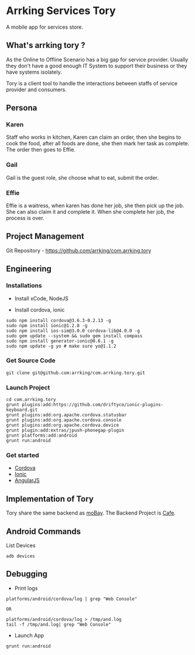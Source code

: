 # Arrking Services Tory
A mobile app for services store.

## What's arrking tory ?
As the Online to Offline Scenario has a big gap for service provider. Usually they
don't have a good enough IT System to support their business or they have systems
isolately.

Tory is a client tool to handle the interactions between staffs of service provider
and consumers.

## Persona

### Karen
Staff who works in kitchen, Karen can claim an order, then she begins to cook the food,
after all foods are done, she then mark her task as complete. The order then goes 
to Effie.

### Gail
Gail is the guest role, she choose what to eat, submit the order.

### Effie
Effie is a waitress, when karen has done her job, she then pick up the job.
She can also claim it and complete it. When she complete her job, the process is over.

## Project Management
Git Repository - https://github.com/arrking/com.arrking.tory 

## Engineering

### Installations

* Install xCode, NodeJS

* Install cordova, ionic
```
sudo npm install cordova@3.6.3-0.2.13 -g
sudo npm install ionic@1.2.8 -g
sudo npm install ios-sim@3.0.0 cordova-lib@4.0.0 -g
sudo gem update --system && sudo gem install compass
sudo npm install generator-ionic@0.6.1 -g
sudo npm update -g yo # make sure yo@1.1.2
```

### Get Source Code
```
git clone git@github.com:arrking/com.arrking.tory.git
```

### Launch Project
```
cd com.arrking.tory 
grunt plugins:add:https://github.com/driftyco/ionic-plugins-keyboard.git
grunt plugins:add:org.apache.cordova.statusbar
grunt plugins:add:org.apache.cordova.console
grunt plugins:add:org.apache.cordova.device
grunt plugin:add:extras/jpush-phonegap-plugin
grunt platforms:add:android
grunt run:android
```


### Get started

* [Cordova](http://git.oschina.net/ubiware/tech-books/blob/master/apache-cordova-3-programming.pdf)
* [Ionic](http://ionicframework.com/)
* [AngularJS](http://git.oschina.net/ubiware/tech-books/blob/master/AngularJSIn60MinutesIsh_DanWahlin_May2013.pdf)


## Implementation of Tory

Tory share the same backend as [moBay](https://github.com/arrking/com.arrking.mobay).
The Backend Project is [Cafe](https://github.com/arrking/com.arrking.cafe).

## Android Commands
List Devices
```
adb devices
```

## Debugging
* Print logs

```
platforms/android/cordova/log | grep "Web Console"

OR

platforms/android/cordova/log > /tmp/and.log
tail -f /tmp/and.log| grep "Web Console"
```

* Launch App

```
grunt run:android
```

